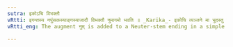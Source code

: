 ```yaml
---
sutra: इकोऽचि विभक्तौ
vRtti: इगन्तस्य नपुंसकस्याङ्गस्याजादौ विभक्तौ नुमागमो भवति ॥ _Karika_- इकोचि व्यञ्जने मा भूदस्तु लोपः स्वरः कथम् । स्वरो वै श्रूयमाणो पि लुप्ते किं न भविष्यति ॥ रायात्वं तिसृभावश्च व्यवधानान्नुमा अपि । नुड् वाच्य उत्तरार्थे तु इह किं चित्रपो इति ॥
vRtti_eng: The augment नुम् is added to a Neuter-stem ending in a simple vowel, except अ, before a case-affix beginning with a vowel.

---
```

